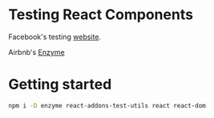 # Testing React Components

Facebook's testing [website](https://facebook.github.io/react/docs/test-utils.html).

Airbnb's [Enzyme](http://airbnb.io/enzyme/)

# Getting started

```sh
npm i -D enzyme react-addons-test-utils react react-dom
```
